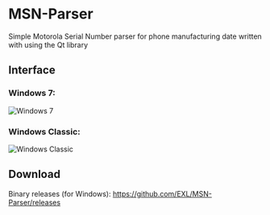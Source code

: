 MSN-Parser
==============

Simple Motorola Serial Number parser for phone manufacturing date written with using the Qt library

## Interface

### Windows 7:
![Windows 7](https://raw.github.com/EXL/MSN-Parser/master/screens/Windows7.png)

### Windows Classic:
![Windows Classic](https://raw.github.com/EXL/MSN-Parser/master/screens/WindowsC.png)

## Download

Binary releases (for Windows): https://github.com/EXL/MSN-Parser/releases